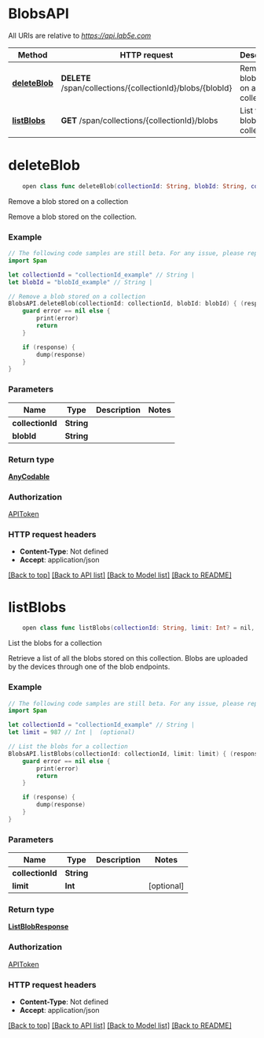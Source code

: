 # BlobsAPI

All URIs are relative to *https://api.lab5e.com*

Method | HTTP request | Description
------------- | ------------- | -------------
[**deleteBlob**](BlobsAPI.md#deleteblob) | **DELETE** /span/collections/{collectionId}/blobs/{blobId} | Remove a blob stored on a collection
[**listBlobs**](BlobsAPI.md#listblobs) | **GET** /span/collections/{collectionId}/blobs | List the blobs for a collection


# **deleteBlob**
```swift
    open class func deleteBlob(collectionId: String, blobId: String, completion: @escaping (_ data: AnyCodable?, _ error: Error?) -> Void)
```

Remove a blob stored on a collection

Remove a blob stored on the collection.

### Example
```swift
// The following code samples are still beta. For any issue, please report via http://github.com/OpenAPITools/openapi-generator/issues/new
import Span

let collectionId = "collectionId_example" // String | 
let blobId = "blobId_example" // String | 

// Remove a blob stored on a collection
BlobsAPI.deleteBlob(collectionId: collectionId, blobId: blobId) { (response, error) in
    guard error == nil else {
        print(error)
        return
    }

    if (response) {
        dump(response)
    }
}
```

### Parameters

Name | Type | Description  | Notes
------------- | ------------- | ------------- | -------------
 **collectionId** | **String** |  | 
 **blobId** | **String** |  | 

### Return type

[**AnyCodable**](AnyCodable.md)

### Authorization

[APIToken](../README.md#APIToken)

### HTTP request headers

 - **Content-Type**: Not defined
 - **Accept**: application/json

[[Back to top]](#) [[Back to API list]](../README.md#documentation-for-api-endpoints) [[Back to Model list]](../README.md#documentation-for-models) [[Back to README]](../README.md)

# **listBlobs**
```swift
    open class func listBlobs(collectionId: String, limit: Int? = nil, completion: @escaping (_ data: ListBlobResponse?, _ error: Error?) -> Void)
```

List the blobs for a collection

Retrieve a list of all the blobs stored on this collection. Blobs are uploaded by the devices through one of the blob endpoints.

### Example
```swift
// The following code samples are still beta. For any issue, please report via http://github.com/OpenAPITools/openapi-generator/issues/new
import Span

let collectionId = "collectionId_example" // String | 
let limit = 987 // Int |  (optional)

// List the blobs for a collection
BlobsAPI.listBlobs(collectionId: collectionId, limit: limit) { (response, error) in
    guard error == nil else {
        print(error)
        return
    }

    if (response) {
        dump(response)
    }
}
```

### Parameters

Name | Type | Description  | Notes
------------- | ------------- | ------------- | -------------
 **collectionId** | **String** |  | 
 **limit** | **Int** |  | [optional] 

### Return type

[**ListBlobResponse**](ListBlobResponse.md)

### Authorization

[APIToken](../README.md#APIToken)

### HTTP request headers

 - **Content-Type**: Not defined
 - **Accept**: application/json

[[Back to top]](#) [[Back to API list]](../README.md#documentation-for-api-endpoints) [[Back to Model list]](../README.md#documentation-for-models) [[Back to README]](../README.md)

